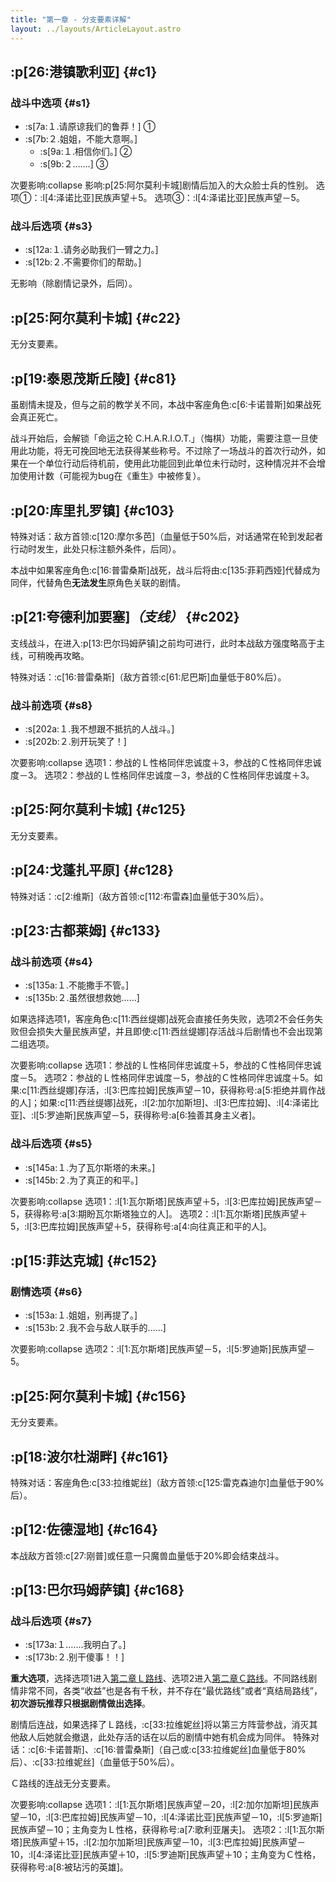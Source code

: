 ```yaml
---
title: "第一章 - 分支要素详解"
layout: ../layouts/ArticleLayout.astro
---
```


<!-- 「你要让我脏了自己的手么」 -->


## :p[26:港镇歌利亚] {#c1} <!--1_0-->

### 战斗中选项 {#s1}

* :s[7a:１.请原谅我们的鲁莽！] ①
* :s[7b:２.姐姐，不能大意啊。]
  * :s[9a:１.相信你们。] ②
  * :s[9b:２.……] ③

次要影响:collapse
影响:p[25:阿尔莫利卡城]剧情后加入的大众脸士兵的性别。
选项①：:l[4:泽诺比亚]民族声望＋5。
选项③：:l[4:泽诺比亚]民族声望－5。

### 战斗后选项 {#s3}

* :s[12a:１.请务必助我们一臂之力。]
* :s[12b:２.不需要你们的帮助。]

无影响（除剧情记录外，后同）。


## :p[25:阿尔莫利卡城] {#c22} <!--1_11_g-->

无分支要素。<!--~~如果不希望自主行动的客座角色们杀得太凶，可以卸了他们的武器。~~-->


## :p[19:泰恩茂斯丘陵] {#c81} <!--1_29_a-->

虽剧情未提及，但与之前的教学关不同，本战中客座角色:c[6:卡诺普斯]如果战死会真正死亡。

战斗开始后，会解锁「命运之轮 C.H.A.R.I.O.T.」（悔棋）功能，需要注意一旦使用此功能，将无可挽回地无法获得某些称号。不过除了一场战斗的首次行动外，如果在一个单位行动后待机前，使用此功能回到此单位未行动时，这种情况并不会增加使用计数（可能视为bug在《重生》中被修复）。


## :p[20:库里扎罗镇] {#c103} <!--1_33_a-->

特殊对话：敌方首领:c[120:摩尔多芭]（血量低于50%后，对话通常在轮到发起者行动时发生，此处只标注额外条件，后同）。

本战中如果客座角色:c[16:普雷桑斯]战死，战斗后将由:c[135:菲莉西娅]代替成为同伴，代替角色**无法发生**原角色关联的剧情。


## :p[21:夸德利加要塞]*（支线）* {#c202} <!--1_100-->

支线战斗，在进入:p[13:巴尔玛姆萨镇]之前均可进行，此时本战敌方强度略高于主线，可稍晚再攻略。

特殊对话：:c[16:普雷桑斯]（敌方首领:c[61:尼巴斯]血量低于80%后）。


### 战斗前选项 {#s8}

* :s[202a:１.我不想跟不抵抗的人战斗。]
* :s[202b:２.别开玩笑了！]

次要影响:collapse
选项1：参战的Ｌ性格同伴忠诚度＋3，参战的Ｃ性格同伴忠诚度－3。
选项2：参战的Ｌ性格同伴忠诚度－3，参战的Ｃ性格同伴忠诚度＋3。


## :p[25:阿尔莫利卡城] {#c125} <!--1_38-->

无分支要素。


## :p[24:戈蓬扎平原] {#c128} <!--1_39-->

特殊对话：:c[2:维斯]（敌方首领:c[112:布雷森]血量低于30%后）。


## :p[23:古都莱姆] {#c133} <!--1_43_a-->

### 战斗前选项 {#s4}

* :s[135a:１.不能撒手不管。]
* :s[135b:２.虽然很想救她……]

如果选择选项1，客座角色:c[11:西丝缇娜]战死会直接任务失败，选项2不会任务失败但会损失大量民族声望，并且即使:c[11:西丝缇娜]存活战斗后剧情也不会出现第二组选项。

次要影响:collapse
选项1：参战的Ｌ性格同伴忠诚度＋5，参战的Ｃ性格同伴忠诚度－5。
选项2：参战的Ｌ性格同伴忠诚度－5，参战的Ｃ性格同伴忠诚度＋5。如果:c[11:西丝缇娜]存活，:l[3:巴库拉姆]民族声望－10，获得称号:a[5:拒绝并肩作战的人]；如果:c[11:西丝缇娜]战死，:l[2:加尔加斯坦]、:l[3:巴库拉姆]、:l[4:泽诺比亚]、:l[5:罗迪斯]民族声望－5，获得称号:a[6:独善其身主义者]。

### 战斗后选项 {#s5}

* :s[145a:１.为了瓦尔斯塔的未来。]
* :s[145b:２.为了真正的和平。]

次要影响:collapse
选项1：:l[1:瓦尔斯塔]民族声望＋5，:l[3:巴库拉姆]民族声望－5，获得称号:a[3:期盼瓦尔斯塔独立的人]。
选项2：:l[1:瓦尔斯塔]民族声望＋5，:l[3:巴库拉姆]民族声望＋5，获得称号:a[4:向往真正和平的人]。


## :p[15:菲达克城] {#c152} <!--1_53-->

### 剧情选项 {#s6}

* :s[153a:１.姐姐，别再提了。]
* :s[153b:２.我不会与敌人联手的……]

次要影响:collapse
选项2：:l[1:瓦尔斯塔]民族声望－5，:l[5:罗迪斯]民族声望－5。


## :p[25:阿尔莫利卡城] {#c156} <!--1_59-->

无分支要素。


## :p[18:波尔杜湖畔] {#c161} <!--1_61-->

特殊对话：客座角色:c[33:拉维妮丝]（敌方首领:c[125:雷克森迪尔]血量低于90%后）。


## :p[12:佐德湿地] {#c164} <!--1_64-->

本战敌方首领:c[27:刚普]或任意一只魔兽血量低于20%即会结束战斗。


## :p[13:巴尔玛姆萨镇] {#c168} <!--1_68-->

### 战斗后选项 {#s7}

* :s[173a:１.……我明白了。]
* :s[173b:２.别干傻事！！]

**重大选项**，选择选项1进入[第二章Ｌ路线](./optiondetails-2l)、选项2进入[第二章Ｃ路线](./optiondetails-2c)。不同路线剧情非常不同，各类“收益”也是各有千秋，并不存在“最优路线”或者“真结局路线”，**初次游玩推荐只根据剧情做出选择**。

剧情后连战，如果选择了Ｌ路线，:c[33:拉维妮丝]将以第三方阵营参战，消灭其他敌人后她就会撤退，此处存活的话在以后的剧情中她有机会成为同伴。
特殊对话：:c[6:卡诺普斯]、:c[16:普雷桑斯]（自己或:c[33:拉维妮丝]血量低于80%后）、:c[33:拉维妮丝]（血量低于50%后）。

Ｃ路线的连战无分支要素。

次要影响:collapse
选项1：:l[1:瓦尔斯塔]民族声望－20，:l[2:加尔加斯坦]民族声望－10，:l[3:巴库拉姆]民族声望－10，:l[4:泽诺比亚]民族声望－10，:l[5:罗迪斯]民族声望－10；主角变为Ｌ性格，获得称号:a[7:歌利亚屠夫]。
选项2：:l[1:瓦尔斯塔]民族声望＋15，:l[2:加尔加斯坦]民族声望－10，:l[3:巴库拉姆]民族声望－10，:l[4:泽诺比亚]民族声望＋10，:l[5:罗迪斯]民族声望＋10；主角变为Ｃ性格，获得称号:a[8:被玷污的英雄]。
